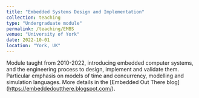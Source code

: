 ```yaml
---
title: "Embedded Systems Design and Implementation"
collection: teaching
type: "Undergraduate module"
permalink: /teaching/EMBS
venue: "University of York"
date: 2022-10-01
location: "York, UK"
---
```


Module taught from 2010-2022, introducing embedded computer systems, and the engineering process to design, implement and validate them. Particular emphasis on models of time and concurrency, modelling and simulation languages. More details in the [Embedded Out There blog] (https://embeddedoutthere.blogspot.com/).

 


